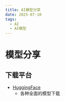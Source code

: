 ```yaml
---
title: AI模型分享
date: 2025-07-10
tags:
  - AI
  - AI模型
---
```


# 模型分享

## 下载平台

- [HuggingFace](https://huggingface.co/)
  - 各种全面的模型下载

